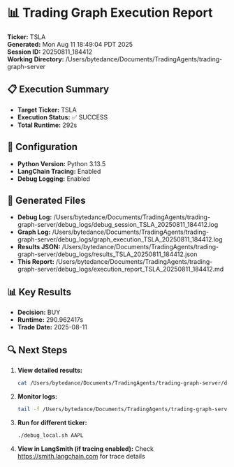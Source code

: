 # 📊 Trading Graph Execution Report

**Ticker:** TSLA  
**Generated:** Mon Aug 11 18:49:04 PDT 2025  
**Session ID:** 20250811_184412  
**Working Directory:** /Users/bytedance/Documents/TradingAgents/trading-graph-server

## 📋 Execution Summary

- **Target Ticker:** TSLA
- **Execution Status:** ✅ SUCCESS
- **Total Runtime:** 292s

## 🔧 Configuration

- **Python Version:** Python 3.13.5
- **LangChain Tracing:** Enabled
- **Debug Logging:** Enabled

## 📂 Generated Files

- **Debug Log:** /Users/bytedance/Documents/TradingAgents/trading-graph-server/debug_logs/debug_session_TSLA_20250811_184412.log
- **Graph Log:** /Users/bytedance/Documents/TradingAgents/trading-graph-server/debug_logs/graph_execution_TSLA_20250811_184412.log  
- **Results JSON:** /Users/bytedance/Documents/TradingAgents/trading-graph-server/debug_logs/results_TSLA_20250811_184412.json
- **This Report:** /Users/bytedance/Documents/TradingAgents/trading-graph-server/debug_logs/execution_report_TSLA_20250811_184412.md

## 📊 Key Results

- **Decision:** BUY
- **Runtime:** 290.962417s
- **Trade Date:** 2025-08-11

## 🔍 Next Steps

1. **View detailed results:**
   ```bash
   cat /Users/bytedance/Documents/TradingAgents/trading-graph-server/debug_logs/results_TSLA_20250811_184412.json | jq .
   ```

2. **Monitor logs:**
   ```bash
   tail -f /Users/bytedance/Documents/TradingAgents/trading-graph-server/debug_logs/graph_execution_TSLA_20250811_184412.log
   ```

3. **Run for different ticker:**
   ```bash
   ./debug_local.sh AAPL
   ```

4. **View in LangSmith (if tracing enabled):**
   Check https://smith.langchain.com for trace details

